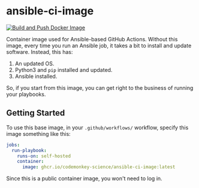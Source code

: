 # ansible-ci-image

[![Build and Push Docker Image](https://github.com/codemonkey-science/ansible-ci-image/actions/workflows/build-and-push.yaml/badge.svg)](https://github.com/codemonkey-science/ansible-ci-image/actions/workflows/build-and-push.yaml)

Container image used for Ansible-based GitHub Actions. Without this image, every time you run an Ansible job, it takes a bit to install and update software. Instead, this has:

1. An updated OS.
2. Python3 and `pip` installed and updated.
3. Ansible installed.

So, if you start from this image, you can get right to the business of running your playbooks.

## Getting Started

To use this base image, in your `.github/workflows/` workflow, specify this image something like this:

```yaml
jobs:
  run-playbook:
    runs-on: self-hosted
    container:
      image: ghcr.io/codemonkey-science/ansible-ci-image:latest
```

Since this is a public container image, you won't need to log in.
